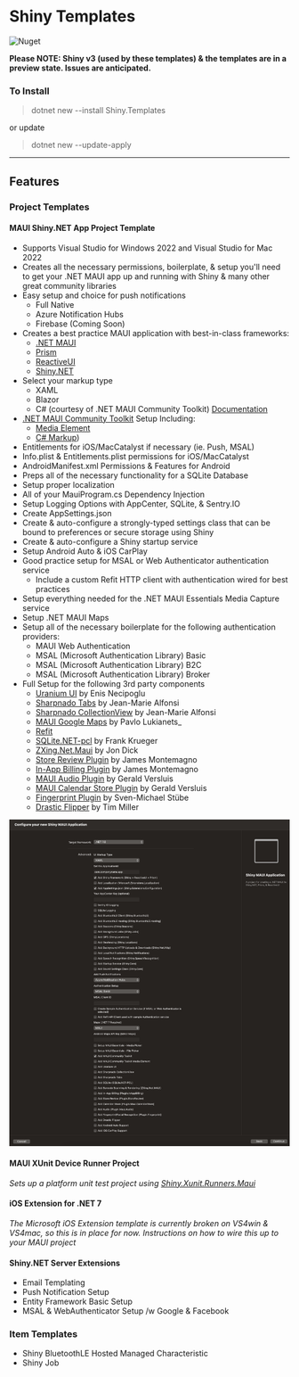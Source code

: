 # Shiny Templates

![Nuget](https://img.shields.io/nuget/v/shiny.templates?style=for-the-badge)

**Please NOTE: Shiny v3 (used by these templates) & the templates are in a preview state.  Issues are anticipated.**

### To Install
> dotnet new --install Shiny.Templates

or update

> dotnet new --update-apply

---

## Features

### Project Templates

#### MAUI Shiny.NET App Project Template

* Supports Visual Studio for Windows 2022 and Visual Studio for Mac 2022
* Creates all the necessary permissions, boilerplate, & setup you'll need to get your .NET MAUI app up and running with Shiny & many other great community libraries
* Easy setup and choice for push notifications
	* Full Native
	* Azure Notification Hubs
	* Firebase (Coming Soon)
* Creates a best practice MAUI application with best-in-class frameworks:
    * [.NET MAUI](https://learn.microsoft.com/en-us/dotnet/maui/what-is-maui)
	* [Prism](https://prismlibrary.com/)
	* [ReactiveUI](https://reactiveui.net/)
	* [Shiny.NET](https://shinylib.net)
* Select your markup type
	* XAML
	* Blazor
	* C# (courtesy of .NET MAUI Community Toolkit) [Documentation](https://learn.microsoft.com/en-us/dotnet/communitytoolkit/maui/markup/markup)
* [.NET MAUI Community Toolkit](https://learn.microsoft.com/en-us/dotnet/communitytoolkit/maui/) Setup Including:
	* [Media Element](https://learn.microsoft.com/en-us/dotnet/communitytoolkit/maui/)
	* [C# Markup](https://learn.microsoft.com/en-us/dotnet/communitytoolkit/maui/markup/markup))
* Entitlements for iOS/MacCatalyst if necessary (ie. Push, MSAL)
* Info.plist & Entitlements.plist permissions for iOS/MacCatalyst
* AndroidManifest.xml Permissions & Features for Android
* Preps all of the necessary functionality for a SQLite Database
* Setup proper localization	
* All of your MauiProgram.cs Dependency Injection
* Setup Logging Options with AppCenter, SQLite, & Sentry.IO
* Create AppSettings.json
* Create & auto-configure a strongly-typed settings class that can be bound to preferences or secure storage using Shiny
* Create & auto-configure a Shiny startup service
* Setup Android Auto & iOS CarPlay
* Good practice setup for MSAL or Web Authenticator authentication service
	* Include a custom Refit HTTP client with authentication wired for best practices
* Setup everything needed for the .NET MAUI Essentials Media Capture service
* Setup .NET MAUI Maps
* Setup all of the necessary boilerplate for the following authentication providers:
	* MAUI Web Authentication
	* MSAL (Microsoft Authentication Library) Basic
	* MSAL (Microsoft Authentication Library) B2C
	* MSAL (Microsoft Authentication Library) Broker
* Full Setup for the following 3rd party components
	* [Uranium UI](https://github.com/enisn/UraniumUI) by Enis Necipoglu	
	* [Sharpnado Tabs](https://github.com/roubachof/Sharpnado.Tabs) by Jean-Marie Alfonsi
	* [Sharpnado CollectionView](https://github.com/roubachof/Sharpnado.CollectionView) by Jean-Marie Alfonsi
	* [MAUI Google Maps](https://github.com/themronion/Maui.GoogleMaps/tree/maui) by Pavlo Lukianets_
	* [Refit](https://github.com/reactiveui/refit)
	* [SQLite.NET-pcl](https://github.com/praeclarum/sqlite-net) by Frank Krueger
	* [ZXing.Net.Maui](https://github.com/Redth/ZXing.Net.Maui) by Jon Dick
	* [Store Review Plugin](https://github.com/jamesmontemagno/StoreReviewPlugin) by James Montemagno
	* [In-App Billing Plugin](https://github.com/jamesmontemagno/InAppBillingPlugin) by James Montemagno
	* [MAUI Audio Plugin](https://github.com/jfversluis/Plugin.Maui.Audio) by Gerald Versluis
	* [MAUI Calendar Store Plugin](https://github.com/jfversluis/Plugin.Maui.CalendarStore) by Gerald Versluis	
	* [Fingerprint Plugin](https://github.com/smstuebe/xamarin-fingerprint) by Sven-Michael Stübe
	* [Drastic Flipper](https://github.com/drasticactions/Drastic.Flipper) by Tim Miller


<img src="vs4mac.png" />

#### MAUI XUnit Device Runner Project

_Sets up a platform unit test project using [Shiny.Xunit.Runners.Maui](https://github.com/shinyorg/xunit-maui)_

#### iOS Extension for .NET 7
	
_The Microsoft iOS Extension template is currently broken on VS4win & VS4mac, so this is in place for now. Instructions on how to wire this up to your MAUI project_

#### Shiny.NET Server Extensions

* Email Templating
* Push Notification Setup
* Entity Framework Basic Setup
* MSAL & WebAuthenticator Setup /w Google & Facebook


### Item Templates
* Shiny BluetoothLE Hosted Managed Characteristic
* Shiny Job

